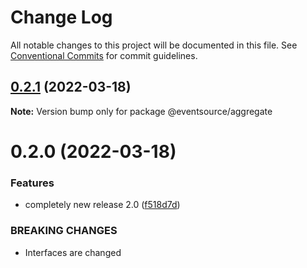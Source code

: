 # Change Log

All notable changes to this project will be documented in this file.
See [Conventional Commits](https://conventionalcommits.org) for commit guidelines.

## [0.2.1](https://github.com/thomasvargiu/eventsource-ts/compare/@eventsource/aggregate@0.2.0...@eventsource/aggregate@0.2.1) (2022-03-18)

**Note:** Version bump only for package @eventsource/aggregate





# 0.2.0 (2022-03-18)


### Features

* completely new release 2.0 ([f518d7d](https://github.com/thomasvargiu/eventsource-ts/commit/f518d7d5a5f6223d1a36332355e9cd352350b40d))


### BREAKING CHANGES

* Interfaces are changed
